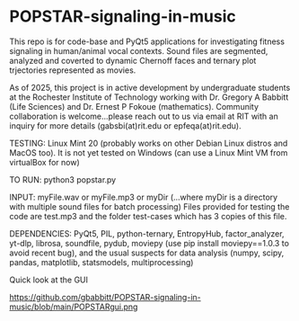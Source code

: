 # POPSTAR-signaling-in-music

This repo is for code-base and PyQt5 applications for investigating fitness signaling in human/animal vocal contexts.  Sound files are segmented, analyzed and coverted to dynamic Chernoff faces and ternary plot trjectories represented as movies.

As of 2025, this project is in active development by undergraduate students at the Rochester Institute of Technology working with Dr. Gregory A Babbitt (Life Sciences) and Dr. Ernest P Fokoue (mathematics). Community collaboration is welcome...please reach out to us via email at RIT with an inquiry for more details (gabsbi(at)rit.edu or epfeqa(at)rit.edu).

TESTING: Linux Mint 20 (probably works on other Debian Linux distros and MacOS too).  It is not yet tested on Windows (can use a Linux Mint VM from virtualBox for now)

TO RUN: python3 popstar.py 

INPUT: myFile.wav or myFile.mp3 or myDir (...where myDir is a directory with multiple sound files for batch processing) Files provided for testing the code are test.mp3 and the folder test-cases which has 3 copies of this file. 

DEPENDENCIES: PyQt5, PIL, python-ternary, EntropyHub, factor_analyzer, yt-dlp, librosa, soundfile, pydub, moviepy (use pip install moviepy==1.0.3 to avoid recent bug), and the usual suspects for data analysis (numpy, scipy, pandas, matplotlib, statsmodels, multiprocessing)

Quick look at the GUI

https://github.com/gbabbitt/POPSTAR-signaling-in-music/blob/main/POPSTARgui.png



